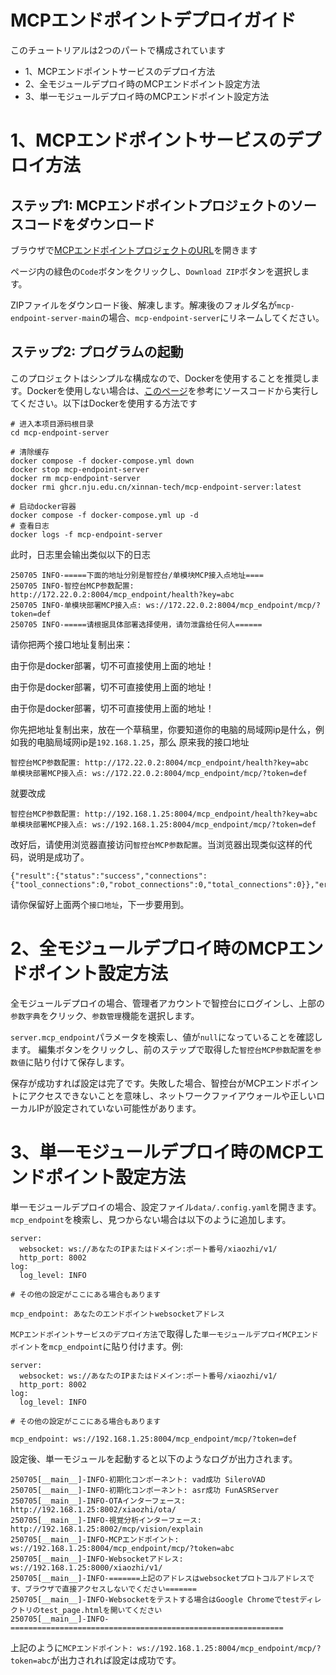 # MCPエンドポイントデプロイガイド

このチュートリアルは2つのパートで構成されています
- 1、MCPエンドポイントサービスのデプロイ方法
- 2、全モジュールデプロイ時のMCPエンドポイント設定方法
- 3、単一モジュールデプロイ時のMCPエンドポイント設定方法

# 1、MCPエンドポイントサービスのデプロイ方法

## ステップ1: MCPエンドポイントプロジェクトのソースコードをダウンロード

ブラウザで[MCPエンドポイントプロジェクトのURL](https://github.com/xinnan-tech/mcp-endpoint-server)を開きます

ページ内の緑色の`Code`ボタンをクリックし、`Download ZIP`ボタンを選択します。

ZIPファイルをダウンロード後、解凍します。解凍後のフォルダ名が`mcp-endpoint-server-main`の場合、`mcp-endpoint-server`にリネームしてください。

## ステップ2: プログラムの起動

このプロジェクトはシンプルな構成なので、Dockerを使用することを推奨します。Dockerを使用しない場合は、[このページ](https://github.com/xinnan-tech/mcp-endpoint-server/blob/main/README_dev.md)を参考にソースコードから実行してください。以下はDockerを使用する方法です

```
# 进入本项目源码根目录
cd mcp-endpoint-server

# 清除缓存
docker compose -f docker-compose.yml down
docker stop mcp-endpoint-server
docker rm mcp-endpoint-server
docker rmi ghcr.nju.edu.cn/xinnan-tech/mcp-endpoint-server:latest

# 启动docker容器
docker compose -f docker-compose.yml up -d
# 查看日志
docker logs -f mcp-endpoint-server
```

此时，日志里会输出类似以下的日志
```
250705 INFO-=====下面的地址分别是智控台/单模块MCP接入点地址====
250705 INFO-智控台MCP参数配置: http://172.22.0.2:8004/mcp_endpoint/health?key=abc
250705 INFO-单模块部署MCP接入点: ws://172.22.0.2:8004/mcp_endpoint/mcp/?token=def
250705 INFO-=====请根据具体部署选择使用，请勿泄露给任何人======
```

请你把两个接口地址复制出来：

由于你是docker部署，切不可直接使用上面的地址！

由于你是docker部署，切不可直接使用上面的地址！

由于你是docker部署，切不可直接使用上面的地址！

你先把地址复制出来，放在一个草稿里，你要知道你的电脑的局域网ip是什么，例如我的电脑局域网ip是`192.168.1.25`，那么
原来我的接口地址
```
智控台MCP参数配置: http://172.22.0.2:8004/mcp_endpoint/health?key=abc
单模块部署MCP接入点: ws://172.22.0.2:8004/mcp_endpoint/mcp/?token=def
```
就要改成
```
智控台MCP参数配置: http://192.168.1.25:8004/mcp_endpoint/health?key=abc
单模块部署MCP接入点: ws://192.168.1.25:8004/mcp_endpoint/mcp/?token=def
```

改好后，请使用浏览器直接访问`智控台MCP参数配置`。当浏览器出现类似这样的代码，说明是成功了。
```
{"result":{"status":"success","connections":{"tool_connections":0,"robot_connections":0,"total_connections":0}},"error":null,"id":null,"jsonrpc":"2.0"}
```

请你保留好上面两个`接口地址`，下一步要用到。

# 2、全モジュールデプロイ時のMCPエンドポイント設定方法

全モジュールデプロイの場合、管理者アカウントで智控台にログインし、上部の`参数字典`をクリック、`参数管理`機能を選択します。

`server.mcp_endpoint`パラメータを検索し、値が`null`になっていることを確認します。
編集ボタンをクリックし、前のステップで取得した`智控台MCP参数配置`を`参数値`に貼り付けて保存します。

保存が成功すれば設定は完了です。失敗した場合、智控台がMCPエンドポイントにアクセスできないことを意味し、ネットワークファイアウォールや正しいローカルIPが設定されていない可能性があります。

# 3、単一モジュールデプロイ時のMCPエンドポイント設定方法

単一モジュールデプロイの場合、設定ファイル`data/.config.yaml`を開きます。
`mcp_endpoint`を検索し、見つからない場合は以下のように追加します。
```
server:
  websocket: ws://あなたのIPまたはドメイン:ポート番号/xiaozhi/v1/
  http_port: 8002
log:
  log_level: INFO

# その他の設定がここにある場合もあります

mcp_endpoint: あなたのエンドポイントwebsocketアドレス
```

`MCPエンドポイントサービスのデプロイ方法`で取得した`単一モジュールデプロイMCPエンドポイント`を`mcp_endpoint`に貼り付けます。例:

```
server:
  websocket: ws://あなたのIPまたはドメイン:ポート番号/xiaozhi/v1/
  http_port: 8002
log:
  log_level: INFO

# その他の設定がここにある場合もあります

mcp_endpoint: ws://192.168.1.25:8004/mcp_endpoint/mcp/?token=def
```

設定後、単一モジュールを起動すると以下のようなログが出力されます。
```
250705[__main__]-INFO-初期化コンポーネント: vad成功 SileroVAD
250705[__main__]-INFO-初期化コンポーネント: asr成功 FunASRServer
250705[__main__]-INFO-OTAインターフェース:          http://192.168.1.25:8002/xiaozhi/ota/
250705[__main__]-INFO-視覚分析インターフェース:     http://192.168.1.25:8002/mcp/vision/explain
250705[__main__]-INFO-MCPエンドポイント:        ws://192.168.1.25:8004/mcp_endpoint/mcp/?token=abc
250705[__main__]-INFO-Websocketアドレス:    ws://192.168.1.25:8000/xiaozhi/v1/
250705[__main__]-INFO-=======上記のアドレスはwebsocketプロトコルアドレスです、ブラウザで直接アクセスしないでください=======
250705[__main__]-INFO-Websocketをテストする場合はGoogle Chromeでtestディレクトリのtest_page.htmlを開いてください
250705[__main__]-INFO-=============================================================
```

上記のように`MCPエンドポイント: ws://192.168.1.25:8004/mcp_endpoint/mcp/?token=abc`が出力されれば設定は成功です。

